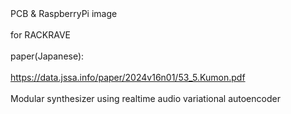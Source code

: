 PCB & RaspberryPi image　　

for RACKRAVE　　

paper(Japanese): 　　

https://data.jssa.info/paper/2024v16n01/53_5.Kumon.pdf 　　

Modular synthesizer using realtime audio variational autoencoder    　　
